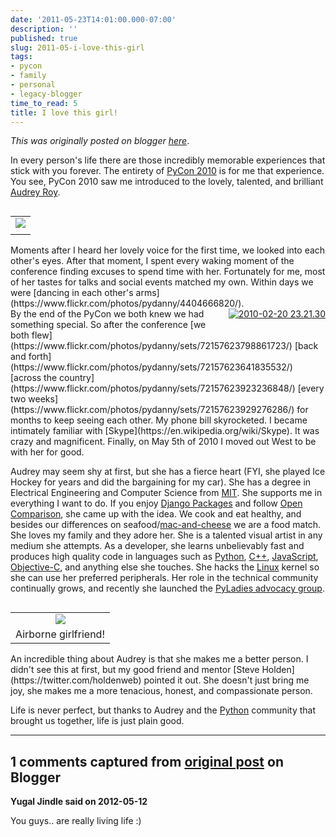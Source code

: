 ```yaml
---
date: '2011-05-23T14:01:00.000-07:00'
description: ''
published: true
slug: 2011-05-i-love-this-girl
tags:
- pycon
- family
- personal
- legacy-blogger
time_to_read: 5
title: I love this girl!
---
```


*This was originally posted on blogger [here](https://pydanny.blogspot.com/2011/05/i-love-this-girl.html)*.

In every person's life there are those incredibly memorable experiences that stick with you forever. The entirety of [PyCon 2010](https://us.pycon.org/2010/about/) is for me that experience. You see, PyCon 2010 saw me introduced to the lovely, talented, and brilliant [Audrey Roy](https://twitter.com/audreyr).

<table cellpadding="0" cellspacing="0" class="tr-caption-container" style="float: right; margin-left: 1em; text-align: right;"><tbody><tr><td style="text-align: center;"><a href="https://www.flickr.com/photos/pydanny/4389161092/" style="clear: right; margin-bottom: 1em; margin-left: auto; margin-right: auto;"><img src="https://farm5.static.flickr.com/4044/4389161092_4657fac2ab_m.jpg" /></a></td></tr><tr><td class="tr-caption" style="text-align: center;">
</td></tr></tbody></table>Moments after I heard her lovely voice for the first time, we looked into each other's eyes. After that moment, I spent every waking moment of the conference finding excuses to spend time with her. Fortunately for me, most of her tastes for talks and social events matched my own. Within days we were [dancing in each other's arms](https://www.flickr.com/photos/pydanny/4404666820/).
<div style="text-align: right;"><a href="https://www.flickr.com/photos/47628826@N05/4374285165/" style="clear: right; float: right; margin-bottom: 1em; margin-left: 1em;" title="2010-02-20 23.21.30 by tombrander, on Flickr"><img alt="2010-02-20 23.21.30" src="https://farm5.static.flickr.com/4071/4374285165_04f18a6d6d_m.jpg" /></a></div>
By the end of the PyCon we both knew we had something special. So after the conference [we both flew](https://www.flickr.com/photos/pydanny/sets/72157623798861723/) [back and forth](https://www.flickr.com/photos/pydanny/sets/72157623641835532/) [across the country](https://www.flickr.com/photos/pydanny/sets/72157623923236848/) [every two weeks](https://www.flickr.com/photos/pydanny/sets/72157623929276286/) for months to keep seeing each other. My phone bill skyrocketed. I became intimately familiar with [Skype](https://en.wikipedia.org/wiki/Skype). It was crazy and magnificent. Finally, on May 5th of 2010 I moved out West to be with her for good.

Audrey may seem shy at first, but she has a fierce heart (FYI, she played Ice Hockey for years and did the bargaining for my car). She has a degree in Electrical Engineering and Computer Science from [MIT](https://en.wikipedia.org/wiki/MIT). She supports me in everything I want to do. If you enjoy [Django Packages](https://djangopackages.com/) and follow [Open Comparison](https://github.com/opencomparison/opencomparison), she came up with the idea. We cook and eat healthy, and besides our differences on seafood/[mac-and-cheese](https://oppugn.us/posts/1279823157.html) we are a food match. She loves my family and they adore her. She is a talented visual artist in any medium she attempts. As a developer, she learns unbelievably fast and produces high quality code in languages such as [Python](https://python.org/), [C++](https://en.wikipedia.org/wiki/C++), [JavaScript](https://en.wikipedia.org/wiki/JavaScript), [Objective-C](https://en.wikipedia.org/wiki/Objective-C), and anything else she touches. She hacks the [Linux](https://en.wikipedia.org/wiki/Linux) kernel so she can use her preferred peripherals. Her role in the technical community continually grows, and recently she launched the [PyLadies advocacy group](https://pyladies.com/).
<table cellpadding="0" cellspacing="0" class="tr-caption-container" style="float: right; margin-left: 1em; text-align: right;"><tbody><tr><td style="text-align: center;"><a href="https://www.flickr.com/photos/pydanny/5670147589/" style="clear: right; margin-bottom: 1em; margin-left: auto; margin-right: auto;"><img src="https://farm6.static.flickr.com/5266/5670147589_dceb54c1ea_m.jpg" /></a></td></tr><tr><td class="tr-caption" style="text-align: center;">Airborne girlfriend!</td></tr></tbody></table>
An incredible thing about Audrey is that she makes me a better person. I didn't see this at first, but my good friend and mentor [Steve Holden](https://twitter.com/holdenweb) pointed it out. She doesn't just bring me joy, she makes me a more tenacious, honest, and compassionate person.

Life is never perfect, but thanks to Audrey and the [Python](https://python.org/) community that brought us together, life is just plain good.

---

## 1 comments captured from [original post](https://pydanny.blogspot.com/2011/05/i-love-this-girl.html) on Blogger

**Yugal Jindle said on 2012-05-12**

You guys.. are really living life :)

